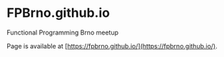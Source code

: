 # FPBrno.github.io
Functional Programming Brno meetup

Page is available at [https://fpbrno.github.io/](https://fpbrno.github.io/).
